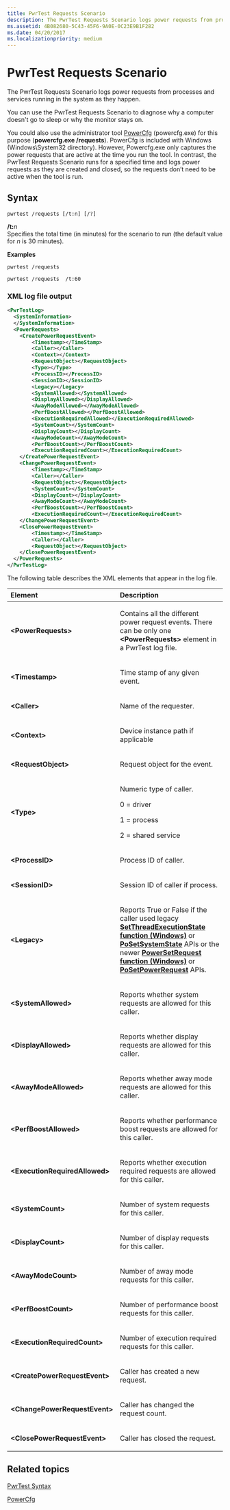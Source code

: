 ```yaml
---
title: PwrTest Requests Scenario
description: The PwrTest Requests Scenario logs power requests from processes and services running in the system as they happen.
ms.assetid: 4B082680-5C43-45F6-9A0E-0C23E9B1F282
ms.date: 04/20/2017
ms.localizationpriority: medium
---
```


# PwrTest Requests Scenario


The PwrTest Requests Scenario logs power requests from processes and services running in the system as they happen.

You can use the PwrTest Requests Scenario to diagnose why a computer doesn't go to sleep or why the monitor stays on.

You could also use the administrator tool [PowerCfg](https://go.microsoft.com/fwlink/p/?linkid=294568) (powercfg.exe) for this purpose (**powercfg.exe /requests**). PowerCfg is included with Windows (Windows\\System32 directory). However, Powercfg.exe only captures the power requests that are active at the time you run the tool. In contrast, the PwrTest Requests Scenario runs for a specified time and logs power requests as they are created and closed, so the requests don’t need to be active when the tool is run.

## <span id="Syntax"></span><span id="syntax"></span><span id="SYNTAX"></span>Syntax


```
pwrtest /requests [/t:n] [/?] 
```

<span id="_t_n"></span><span id="_T_N"></span>**/t:**<em>n</em>  
Specifies the total time (in minutes) for the scenario to run (the default value for *n* is 30 minutes).

**Examples**

```
pwrtest /requests  
```

```
pwrtest /requests  /t:60
```

### <span id="XML_log_file_output"></span><span id="xml_log_file_output"></span><span id="XML_LOG_FILE_OUTPUT"></span>XML log file output

```XML
<PwrTestLog>
  <SystemInformation>
  </SystemInformation>
  <PowerRequests> 
    <CreatePowerRequestEvent>
        <Timestamp></TimeStamp>
        <Caller></Caller>
        <Context></Context>
        <RequestObject></RequestObject>
        <Type></Type>
        <ProcessID></ProcessID>
        <SessionID></SessionID>
        <Legacy></Legacy>
        <SystemAllowed></SystemAllowed>
        <DisplayAllowed></DisplayAllowed>
        <AwayModeAllowed></AwayModeAllowed>
        <PerfBoostAllowed></PerfBoostAllowed>
        <ExecutionRequiredAllowed></ExecutionRequiredAllowed>    
        <SystemCount></SystemCount>
        <DisplayCount></DisplayCount>
        <AwayModeCount></AwayModeCount>
        <PerfBoostCount></PerfBoostCount>
        <ExecutionRequiredCount></ExecutionRequiredCount>
    </CreatePowerRequestEvent>
    <ChangePowerRequestEvent>
        <Timestamp></TimeStamp>
        <Caller></Caller>
        <RequestObject></RequestObject>
        <SystemCount></SystemCount>
        <DisplayCount></DisplayCount>
        <AwayModeCount></AwayModeCount>
        <PerfBoostCount></PerfBoostCount>
        <ExecutionRequiredCount></ExecutionRequiredCount>
    </ChangePowerRequestEvent>
    <ClosePowerRequestEvent>
        <Timestamp></TimeStamp>
        <Caller></Caller>
        <RequestObject></RequestObject>
    </ClosePowerRequestEvent>
  </PowerRequests>
</PwrTestLog> 
```

The following table describes the XML elements that appear in the log file.

<table>
<colgroup>
<col width="50%" />
<col width="50%" />
</colgroup>
<thead>
<tr class="header">
<th align="left">Element</th>
<th align="left">Description</th>
</tr>
</thead>
<tbody>
<tr class="odd">
<td align="left"><strong>&lt;PowerRequests&gt;</strong></td>
<td align="left"><p>Contains all the different power request events. There can be only one <strong>&lt;PowerRequests&gt;</strong> element in a PwrTest log file.</p></td>
</tr>
<tr class="even">
<td align="left"><strong>&lt;Timestamp&gt;</strong></td>
<td align="left"><p>Time stamp of any given event.</p></td>
</tr>
<tr class="odd">
<td align="left"><strong>&lt;Caller&gt;</strong></td>
<td align="left"><p>Name of the requester.</p></td>
</tr>
<tr class="even">
<td align="left"><strong>&lt;Context&gt;</strong></td>
<td align="left"><p>Device instance path if applicable</p></td>
</tr>
<tr class="odd">
<td align="left"><strong>&lt;RequestObject&gt;</strong></td>
<td align="left"><p>Request object for the event.</p></td>
</tr>
<tr class="even">
<td align="left"><strong>&lt;Type&gt;</strong></td>
<td align="left"><p>Numeric type of caller.</p>
<p>0 = driver</p>
<p>1 = process</p>
<p>2 = shared service</p></td>
</tr>
<tr class="odd">
<td align="left"><strong>&lt;ProcessID&gt;</strong></td>
<td align="left"><p>Process ID of caller.</p></td>
</tr>
<tr class="even">
<td align="left"><strong>&lt;SessionID&gt;</strong></td>
<td align="left"><p>Session ID of caller if process.</p></td>
</tr>
<tr class="odd">
<td align="left"><strong>&lt;Legacy&gt;</strong></td>
<td align="left"><p>Reports True or False if the caller used legacy <a href="https://docs.microsoft.com/windows/desktop/api/winbase/nf-winbase-setthreadexecutionstate" data-raw-source="[&lt;strong&gt;SetThreadExecutionState function (Windows)&lt;/strong&gt;](https://docs.microsoft.com/windows/desktop/api/winbase/nf-winbase-setthreadexecutionstate)"><strong>SetThreadExecutionState function (Windows)</strong></a> or <a href="https://docs.microsoft.com/windows-hardware/drivers/ddi/wdm/nf-wdm-posetsystemstate" data-raw-source="[&lt;strong&gt;PoSetSystemState&lt;/strong&gt;](https://docs.microsoft.com/windows-hardware/drivers/ddi/wdm/nf-wdm-posetsystemstate)"><strong>PoSetSystemState</strong></a> APIs or the newer <a href="https://docs.microsoft.com/windows/desktop/api/winbase/nf-winbase-powersetrequest" data-raw-source="[&lt;strong&gt;PowerSetRequest function (Windows)&lt;/strong&gt;](https://docs.microsoft.com/windows/desktop/api/winbase/nf-winbase-powersetrequest)"><strong>PowerSetRequest function (Windows)</strong></a> or <a href="https://docs.microsoft.com/windows-hardware/drivers/ddi/ntifs/nf-ntifs-posetpowerrequest" data-raw-source="[&lt;strong&gt;PoSetPowerRequest&lt;/strong&gt;](https://docs.microsoft.com/windows-hardware/drivers/ddi/ntifs/nf-ntifs-posetpowerrequest)"><strong>PoSetPowerRequest</strong></a> APIs.</p></td>
</tr>
<tr class="even">
<td align="left"><strong>&lt;SystemAllowed&gt;</strong></td>
<td align="left"><p>Reports whether system requests are allowed for this caller.</p></td>
</tr>
<tr class="odd">
<td align="left"><strong>&lt;DisplayAllowed&gt;</strong></td>
<td align="left"><p>Reports whether display requests are allowed for this caller.</p></td>
</tr>
<tr class="even">
<td align="left"><strong>&lt;AwayModeAllowed&gt;</strong></td>
<td align="left"><p>Reports whether away mode requests are allowed for this caller.</p></td>
</tr>
<tr class="odd">
<td align="left"><strong>&lt;PerfBoostAllowed&gt;</strong></td>
<td align="left"><p>Reports whether performance boost requests are allowed for this caller.</p></td>
</tr>
<tr class="even">
<td align="left"><strong>&lt;ExecutionRequiredAllowed&gt;</strong></td>
<td align="left"><p>Reports whether execution required requests are allowed for this caller.</p></td>
</tr>
<tr class="odd">
<td align="left"><strong>&lt;SystemCount&gt;</strong></td>
<td align="left"><p>Number of system requests for this caller.</p></td>
</tr>
<tr class="even">
<td align="left"><strong>&lt;DisplayCount&gt;</strong></td>
<td align="left"><p>Number of display requests for this caller.</p></td>
</tr>
<tr class="odd">
<td align="left"><strong>&lt;AwayModeCount&gt;</strong></td>
<td align="left"><p>Number of away mode requests for this caller.</p></td>
</tr>
<tr class="even">
<td align="left"><strong>&lt;PerfBoostCount&gt;</strong></td>
<td align="left"><p>Number of performance boost requests for this caller.</p></td>
</tr>
<tr class="odd">
<td align="left"><strong>&lt;ExecutionRequiredCount&gt;</strong></td>
<td align="left"><p>Number of execution required requests for this caller.</p></td>
</tr>
<tr class="even">
<td align="left"><strong>&lt;CreatePowerRequestEvent&gt;</strong></td>
<td align="left"><p>Caller has created a new request.</p></td>
</tr>
<tr class="odd">
<td align="left"><strong>&lt;ChangePowerRequestEvent&gt;</strong></td>
<td align="left"><p>Caller has changed the request count.</p></td>
</tr>
<tr class="even">
<td align="left"><strong>&lt;ClosePowerRequestEvent&gt;</strong></td>
<td align="left"><p>Caller has closed the request.</p></td>
</tr>
</tbody>
</table>

 

## <span id="related_topics"></span>Related topics


[PwrTest Syntax](pwrtest-syntax.md)

[PowerCfg](https://go.microsoft.com/fwlink/p/?linkid=294568)

 

 






